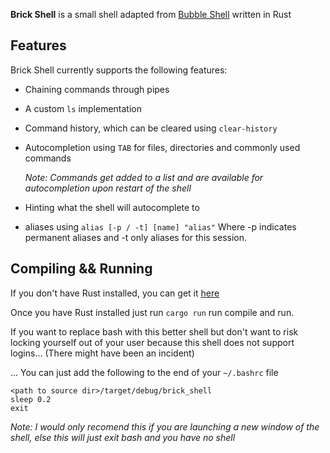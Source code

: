 **Brick Shell** is a small shell adapted from [Bubble Shell](https://github.com/JoshMcguigan/bubble-shell/) written in Rust

## Features

Brick Shell currently supports the following features:

- Chaining commands through pipes
- A custom `ls` implementation
- Command history, which can be cleared using `clear-history`
- Autocompletion using `TAB` for files, directories and commonly used commands

    *Note: Commands get added to a list and are available for autocompletion upon restart of the shell*
- Hinting what the shell will autocomplete to
- aliases using `alias [-p / -t] [name] "alias"` Where -p indicates permanent aliases and -t only aliases for this session.
## Compiling && Running
If you don't have Rust installed, you can get it [here](https://www.rust-lang.org/tools/install)

Once you have Rust installed just run `cargo run` run compile and run.

If you want to replace bash with this better shell but don't want to risk locking yourself out of your user because this shell does not support logins... (There might have been an incident)

... You can just add the following to the end of your `~/.bashrc` file

```
<path to source dir>/target/debug/brick_shell
sleep 0.2
exit
```

*Note: I would only recomend this if you are launching a new window of the shell, else this will just exit bash and you have no shell*
